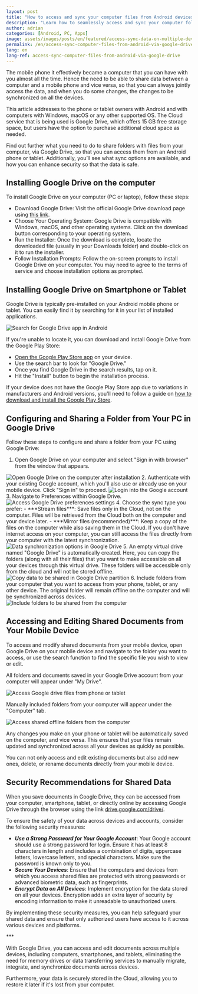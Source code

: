 ```yaml
---
layout: post
title: "How to access and sync your computer files from Android devices via Google Drive"
description: "Learn how to seamlessly access and sync your computer folders using Google Drive on both PC and Android devices, enabling multi-device accessibility."
author: adrian
categories: [Android, PC, Apps]
image: assets/images/posts/en/featured/access-sync-data-on-multiple-devices.png
permalink: /en/access-sync-computer-files-from-android-via-google-drive/
lang: en
lang-ref: access-sync-computer-files-from-android-via-google-drive
---
```


The mobile phone it effectively became a computer that you can have with you almost all the time. Hence the need to be able to share data between a computer and a mobile phone and vice versa, so that you can always jointly access the data, and when you do some changes, the changes to be synchronized on all the devices.

This article addresses to the phone or tablet owners with Android and with computers with Windows, macOS or any other supported OS. The Cloud service that is being used is Google Drive, which offers 15 GB free storage space, but users have the option to purchase additional cloud space as needed.

Find out further what you need to do to share folders with files from your computer, via Google Drive, so that you can access them from an Android phone or tablet. Additionally, you’ll see what sync options are available, and how you can enhance security so that the data is safe.

## Installing Google Drive on the computer

To install Google Drive on your computer (PC or laptop), follow these steps:
- Download Google Drive: Visit the official Google Drive download page using [this link](https://www.google.com/intl/en-GB/drive/download/).
- Choose Your Operating System: Google Drive is compatible with Windows, macOS, and other operating systems. Click on the download button corresponding to your operating system.
- Run the Installer: Once the download is complete, locate the downloaded file (usually in your Downloads folder) and double-click on it to run the installer.
- Follow Installation Prompts: Follow the on-screen prompts to install Google Drive on your computer. You may need to agree to the terms of service and choose installation options as prompted.

## Installing Google Drive on Smartphone or Tablet

Google Drive is typically pre-installed on your Android mobile phone or tablet. You can easily find it by searching for it in your list of installed applications.

<img alt="Search for Google Drive app in Android" title="Search for Google Drive app in Android" loading="lazy" class="article-image medium-width-img" src="{{site.baseurl}}/assets/images/posts/en/access-sync-computer-data-from-android/locate-google-drive-android.jpg">

If you're unable to locate it, you can download and install Google Drive from the Google Play Store:
- [Open the Google Play Store app]({{site.baseurl}}/en/find-play-store-to-install-apps/#where-to-find-the-google-play-store-app) on your device.
- Use the search bar to look for "Google Drive."
- Once you find Google Drive in the search results, tap on it.
- Hit the "Install" button to begin the installation process.

If your device does not have the Google Play Store app due to variations in manufacturers and Android versions, you'll need to follow a guide on [how to download and install the Google Play Store]({{site.baseurl}}/en/download-and-install-play-store/).

## Configuring and Sharing a Folder from Your PC in Google Drive

Follow these steps to configure and share a folder from your PC using Google Drive:
1. Open Google Drive on your computer and select "Sign in with browser" from the window that appears.
<img alt="Open Google Drive on the computer after installation" title="Open Google Drive on the computer after installation" loading="lazy" class="article-image large-width-img" src="{{site.baseurl}}/assets/images/posts/en/access-sync-computer-data-from-android/access-google-drive.png">
2. Authenticate with your existing Google account, which you'll also use or already use on your mobile device. Click "Sign in" to proceed.
<img alt="Login into the Google account" title="Login into the Google account" loading="lazy" class="article-image large-width-img" src="{{site.baseurl}}/assets/images/posts/en/access-sync-computer-data-from-android/login-into-google-drive-account.png">
3. Navigate to Preferences within Google Drive.
<img alt="Access Google Drive preferences settings" title="Access Google Drive preferences settings" loading="lazy" class="article-image large-width-img" src="{{site.baseurl}}/assets/images/posts/en/access-sync-computer-data-from-android/google-drive-settings.png">
4. Choose the sync type you prefer:
- ***Stream files***: Save files only in the Cloud, not on the computer. Files will be retrieved from the Cloud both on the computer and your device later.
- ***Mirror files (recommended)***: Keep a copy of the files on the computer while also saving them in the Cloud. If you don't have internet access on your computer, you can still access the files directly from your computer with the latest synchronization.
<img alt="Data synchronization options in Google Drive" title="Data synchronization options in Google Drive" loading="lazy" class="article-image large-width-img" src="{{site.baseurl}}/assets/images/posts/en/access-sync-computer-data-from-android/sync-options-in-google-drive.png">
5. An empty virtual drive named "Google Drive" is automatically created. Here, you can copy the folders (along with all their files) that you want to make accessible on all your devices through this virtual drive. These folders will be accessible only from the cloud and will not be stored offline.
<img alt="Copy data to be shared in Google Drive partition" title="Copy data to be shared in Google Drive partition" loading="lazy" class="article-image large-width-img" src="{{site.baseurl}}/assets/images/posts/en/access-sync-computer-data-from-android/google-drive-sharing-partition.png">
6. Include folders from your computer that you want to access from your phone, tablet, or any other device. The original folder will remain offline on the computer and will be synchronized across devices.
<img alt="Include folders to be shared from the computer" title="Include folders to be shared from the computer" loading="lazy" class="article-image large-width-img" src="{{site.baseurl}}/assets/images/posts/en/access-sync-computer-data-from-android/add-folders-for-share-and-sync-pc-android.png">

## Accessing and Editing Shared Documents from Your Mobile Device

To access and modify shared documents from your mobile device, open Google Drive on your mobile device and navigate to the folder you want to access, or use the search function to find the specific file you wish to view or edit.

All folders and documents saved in your Google Drive account from your computer will appear under "My Drive".

<img alt="Access Google drive files from phone or tablet" title="Access Google drive files from phone or tablet" loading="lazy" class="article-image medium-width-img" src="{{site.baseurl}}/assets/images/posts/en/access-sync-computer-data-from-android/access-shared-data-from-cloud-partition.jpg">

Manually included folders from your computer will appear under the "Computer" tab.

<img alt="Access shared offline folders from the computer" title="Access shared offline folders from the computer" loading="lazy" class="article-image medium-width-img" src="{{site.baseurl}}/assets/images/posts/en/access-sync-computer-data-from-android/access-mirrored-files-from-computer.jpg">

Any changes you make on your phone or tablet will be automatically saved on the computer, and vice versa. This ensures that your files remain updated and synchronized across all your devices as quickly as possible.

You can not only access and edit existing documents but also add new ones, delete, or rename documents directly from your mobile device.

## Security Recommendations for Shared Data

When you save documents in Google Drive, they can be accessed from your computer, smartphone, tablet, or directly online by accessing Google Drive through the browser using the link [drive.google.com/drive/](https://drive.google.com/drive/).

To ensure the safety of your data across devices and accounts, consider the following security measures:
- ***Use a Strong Password for Your Google Account***: Your Google account should use a strong password for login. Ensure it has at least 8 characters in length and includes a combination of digits, uppercase letters, lowercase letters, and special characters. Make sure the password is known only to you.
- ***Secure Your Devices***: Ensure that the computers and devices from which you access shared files are protected with strong passwords or advanced biometric data, such as fingerprints.
- ***Encrypt Data on All Devices***: Implement encryption for the data stored on all your devices. Encryption adds an extra layer of security by encoding information to make it unreadable to unauthorized users.

By implementing these security measures, you can help safeguard your shared data and ensure that only authorized users have access to it across various devices and platforms.

<div class="post-bottom-stars">***</div>

With Google Drive, you can access and edit documents across multiple devices, including computers, smartphones, and tablets, eliminating the need for memory drives or data transferring services to manually migrate, integrate, and synchronize documents across devices.

Furthermore, your data is securely stored in the Cloud, allowing you to restore it later if it's lost from your computer.
